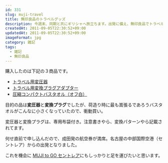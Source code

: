 ```yaml
---
id: 331
slug: muji-travel
title: 無印良品のトラベルグッズ
description: 今週末、同期と共にギリシャへ旅立ちます。出発に備え、無印良品でトラベルグッズを3点購入しました。
createdAt: 2011-09-05T22:30:52+09:00
updatedAt: 2011-09-05T22:30:52+09:00
imageFormat: jpg
category: 雑記
tags:
  - 雑記
  - 無印良品
---
```


購入したのは下記の３商品です。

* <a href="http://muji.lu/qwPjlN" target="_blank" rel="noopener">トラベル用変圧器</a>
* <a href="http://muji.lu/o3TCDV" target="_blank" rel="noopener">トラベル用変換プラグアダプター</a>
* <a href="http://muji.lu/npLmil" target="_blank" rel="noopener">圧縮コンパクトバスタオル（オフ白）</a>

<app-capture-image article-id="331" img-file-name="20110904_muji_henatu.jpg" caption="トラベル用変圧器"></app-capture-image>

<app-capture-image article-id="331" img-file-name="20110904_muji_plug.jpg" caption="トラベル用変換プラグ"></app-capture-image>

<app-capture-image article-id="331" img-file-name="20110904_muji_assuku_t.jpg" caption="圧縮コンパクトバスタオル（オフ白）"></app-capture-image>

目的の品は**変圧器**と**変換プラグ**でしたが、荷造り時に最も嵩張るであろうバスタオルがこんなに小さくなっていたので、衝動買い。

変圧器と変換プラグは、専用布袋付き。注意書きやら、変換パターンやら記載されてます。

<app-photo-image article-id="331" img-file-name="20110904_muji_to_go_2.jpg" caption="専用布袋付きの変圧器"></app-photo-image>

何せ直前で申し込んだので、成田発の航空券が満席。名古屋の中部国際空港（セントレア）からの出発となりました。

これを機会に <a href="http://www.muji.net/satelite/mujitogo/c/shop/centrair.html" target="_blank" rel="noopener">MUJI to GO セントレア</a>にもしっかりと足を運びたいと思います。
